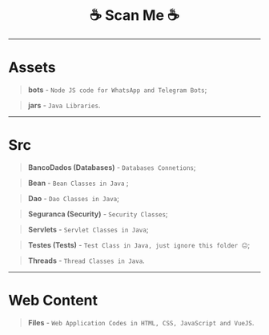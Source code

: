 <h1 align='center'>☕ Scan Me ☕</h1>

---

# Assets

> **bots** - `Node JS code for WhatsApp and Telegram Bots`;

> **jars** - `Java Libraries`.

---

# Src

> **BancoDados (Databases)** - `Databases Connetions`;

> **Bean** - `Bean Classes in Java` ;

> **Dao** - `Dao Classes in Java`;

> **Seguranca (Security)** - `Security Classes`;

> **Servlets** - `Servlet Classes in Java`;

> **Testes (Tests)** - `Test Class in Java, just ignore this folder 😐`;

> **Threads** - `Thread Classes in Java`.

---

# Web Content

> **Files** - `Web Application Codes in HTML, CSS, JavaScript and VueJS`.
